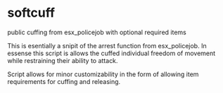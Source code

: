 # softcuff
public cuffing from esx_policejob with optional required items

This is esentially a snipit of the arrest function from esx_policejob. In essense this script is allows the cuffed individual freedom of movement while restraining their ability to attack.

Script allows for minor customizability in the form of allowing item requirements for cuffing and releasing.
